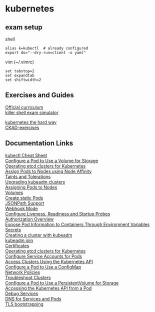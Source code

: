 # kubernetes

## exam setup

shell 

    alias k=kubectl  # already configured
    export do="--dry-run=client -o yaml"

vim (~/.vimrc)

    set tabstop=2
    set expandtab
    set shiftwidth=2
    

## Exercises and Guides
[Official curriculum](https://github.com/cncf/curriculum)  
[killer shell exam simulator](https://killer.sh/)  

[kubernetes the hard way](https://github.com/kelseyhightower/kubernetes-the-hard-way)  
[CKAD-exercises](https://github.com/dgkanatsios/CKAD-exercises)  

## Documentation Links
[kubectl Cheat Sheet](https://kubernetes.io/docs/reference/kubectl/cheatsheet/)  
[Configure a Pod to Use a Volume for Storage](https://kubernetes.io/docs/tasks/configure-pod-container/configure-volume-storage/)  
[Operating etcd clusters for Kubernetes](https://kubernetes.io/docs/tasks/administer-cluster/configure-upgrade-etcd/#backing-up-an-etcd-cluster)  
[Assign Pods to Nodes using Node Affinity](https://kubernetes.io/docs/tasks/configure-pod-container/assign-pods-nodes-using-node-affinity/)  
[Taints and Tolerations](https://kubernetes.io/docs/concepts/scheduling-eviction/taint-and-toleration/)  
[Upgrading kubeadm clusters](https://kubernetes.io/docs/tasks/administer-cluster/kubeadm/kubeadm-upgrade/)  
[Assigning Pods to Nodes](https://kubernetes.io/docs/concepts/scheduling-eviction/assign-pod-node/#inter-pod-affinity-and-anti-affinity)  
[Volumes](https://kubernetes.io/docs/concepts/storage/volumes/#types-of-volumes)  
[Create static Pods](https://kubernetes.io/docs/tasks/configure-pod-container/static-pod/)  
[JSONPath Support](https://kubernetes.io/docs/reference/kubectl/jsonpath/)  
[Webhook Mode](https://kubernetes.io/docs/reference/access-authn-authz/webhook/)  
[Configure Liveness, Readiness and Startup Probes](https://kubernetes.io/docs/tasks/configure-pod-container/configure-liveness-readiness-startup-probes/)  
[Authorization Overview](https://kubernetes.io/docs/reference/access-authn-authz/authorization/)  
[Expose Pod Information to Containers Through Environment Variables](https://kubernetes.io/docs/tasks/inject-data-application/environment-variable-expose-pod-information/)  
[Secrets](https://kubernetes.io/docs/concepts/configuration/secret/#use-case-as-container-environment-variables)  
[Creating a cluster with kubeadm](https://kubernetes.io/docs/setup/production-environment/tools/kubeadm/create-cluster-kubeadm/#join-nodes)  
[kubeadm join](https://kubernetes.io/docs/reference/setup-tools/kubeadm/kubeadm-join/)  
[Certificates](https://kubernetes.io/docs/tasks/administer-cluster/certificates/)  
[Operating etcd clusters for Kubernetes](https://kubernetes.io/docs/tasks/administer-cluster/configure-upgrade-etcd/)  
[Configure Service Accounts for Pods](https://kubernetes.io/docs/tasks/configure-pod-container/configure-service-account/)  
[Access Clusters Using the Kubernetes API](https://kubernetes.io/docs/tasks/administer-cluster/access-cluster-api/)  
[Configure a Pod to Use a ConfigMap](https://kubernetes.io/docs/tasks/configure-pod-container/configure-pod-configmap/#populate-a-volume-with-data-stored-in-a-configmap)  
[Network Policies](https://kubernetes.io/docs/concepts/services-networking/network-policies/#sctp-support)  
[Troubleshoot Clusters](https://kubernetes.io/docs/tasks/debug-application-cluster/debug-cluster/)  
[Configure a Pod to Use a PersistentVolume for Storage](https://kubernetes.io/docs/tasks/configure-pod-container/configure-persistent-volume-storage/#create-a-persistentvolume)  
[Accessing the Kubernetes API from a Pod](https://kubernetes.io/docs/tasks/run-application/access-api-from-pod/)  
[Debug Services](https://kubernetes.io/docs/tasks/debug-application-cluster/debug-service/)  
[DNS for Services and Pods](https://kubernetes.io/docs/concepts/services-networking/dns-pod-service/)  
[TLS bootstrapping](https://kubernetes.io/docs/reference/command-line-tools-reference/kubelet-tls-bootstrapping/)  
